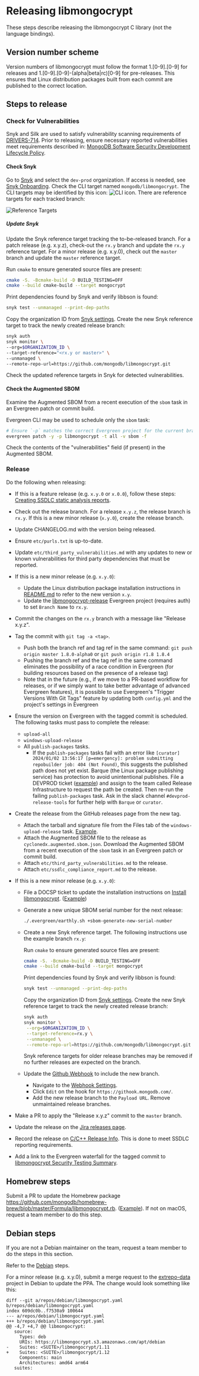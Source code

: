 # Releasing libmongocrypt

These steps describe releasing the libmongocrypt C library (not the language bindings).

## Version number scheme ##
Version numbers of libmongocrypt must follow the format 1.[0-9].[0-9] for releases and 1.[0-9].[0-9]-(alpha|beta|rc)[0-9] for pre-releases.  This ensures that Linux distribution packages built from each commit are published to the correct location.

## Steps to release ##

### Check for Vulnerabilities

Snyk and Silk are used to satisfy vulnerability scanning requirements of [DRIVERS-714](https://jira.mongodb.org/browse/DRIVERS-714). Prior to releasing, ensure necessary reported vulnerabilities meet requirements described in: [MongoDB Software Security Development Lifecycle Policy](https://docs.google.com/document/d/1u0m4Kj2Ny30zU74KoEFCN4L6D_FbEYCaJ3CQdCYXTMc/edit?tab=t.0#bookmark=id.l09k96qt24jm).

#### Check Snyk

Go to [Snyk](https://app.snyk.io/) and select the `dev-prod` organization. If access is needed, see [Snyk Onboarding](https://docs.google.com/document/d/1A38HvDvVFOwLtJQfQwIGcy5amAIpDwHUkNInwezLwXY/edit#heading=h.9ayipd2nt7xg). Check the CLI target named `mongodb/libmongocrypt`. The CLI targets may be identified by this icon: ![CLI icon](img/cli-icon.png). There are reference targets for each tracked branch:

![Reference Targets](img/reference-targets.png)

##### Update Snyk

Update the Snyk reference target tracking the to-be-released branch. For a patch release (e.g. x.y.z), check-out the `rx.y` branch and update the `rx.y` reference target. For a minor release (e.g. x.y.0), check out the `master` branch and update the `master` reference target.

Run `cmake` to ensure generated source files are present:
```bash
cmake -S. -Bcmake-build -D BUILD_TESTING=OFF
cmake --build cmake-build --target mongocrypt
```

Print dependencies found by Snyk and verify libbson is found:
```bash
snyk test --unmanaged --print-dep-paths
```

Copy the organization ID from [Snyk settings](https://app.snyk.io/org/dev-prod/manage/settings). Create the new Snyk reference target to track the newly created release branch:
```bash
snyk auth
snyk monitor \
--org=$ORGANIZATION_ID \
--target-reference="<rx.y or master>" \
--unmanaged \
--remote-repo-url=https://github.com/mongodb/libmongocrypt.git
```

Check the updated reference targets in Snyk for detected vulnerabilities.

#### Check the Augmented SBOM

Examine the Augmented SBOM from a recent execution of the `sbom` task in an Evergreen patch or commit build.

Evergreen CLI may be used to schedule only the `sbom` task:

```bash
# Ensure `-p` matches the correct Evergreen project for the current branch!
evergreen patch -y -p libmongocrypt -t all -v sbom -f
```

Check the contents of the "vulnerabilities" field (if present) in the Augmented SBOM.

### Release

Do the following when releasing:
- If this is a feature release (e.g. `x.y.0` or `x.0.0`), follow these steps: [Creating SSDLC static analysis reports](https://docs.google.com/document/d/1rkFL8ymbkc0k8Apky9w5pTPbvKRm68wj17mPJt2_0yo/edit).
- Check out the release branch. For a release `x.y.z`, the release branch is `rx.y`. If this is a new minor release (`x.y.0`), create the release branch.
- Update CHANGELOG.md with the version being released.
- Ensure `etc/purls.txt` is up-to-date.
- Update `etc/third_party_vulnerabilities.md` with any updates to new or known vulnerabilities for third party dependencies that must be reported.
- If this is a new minor release (e.g. `x.y.0`):
   - Update the Linux distribution package installation instructions in [README.md](../README.md) to refer to the new version `x.y`.
   - Update the [libmongocrypt-release](https://spruce.mongodb.com/project/libmongocrypt-release/settings/general) Evergreen project (requires auth) to set `Branch Name` to `rx.y`.
- Commit the changes on the `rx.y` branch with a message like "Release x.y.z".
- Tag the commit with `git tag -a <tag>`.
   - Push both the branch ref and tag ref in the same command: `git push origin master 1.8.0-alpha0` or `git push origin r1.8 1.8.4`
   - Pushing the branch ref and the tag ref in the same command eliminates the possibility of a race condition in Evergreen (for building resources based on the presence of a release tag)
   - Note that in the future (e.g., if we move to a PR-based workflow for releases, or if we simply want to take better advantage of advanced Evergreen features), it is possible to use Evergreen's "Trigger Versions With Git Tags" feature by updating both `config.yml` and the project's settings in Evergreen
- Ensure the version on Evergreen with the tagged commit is scheduled. The following tasks must pass to complete the release:
   - `upload-all`
   - `windows-upload-release`
   - All `publish-packages` tasks.
      - If the `publish-packages` tasks fail with an error like `[curator] 2024/01/02 13:56:17 [p=emergency]: problem submitting repobuilder job: 404 (Not Found)`, this suggests the published path does not yet exist. Barque (the Linux package publishing service) has protection to avoid unintentional publishes. File a DEVPROD ticket ([example](https://jira.mongodb.org/browse/DEVPROD-15320)) and assign to the team called Release Infrastructure to request the path be created. Then re-run the failing `publish-packages` task. Ask in the slack channel `#devprod-release-tools` for further help with `Barque` or `curator`.
- Create the release from the GitHub releases page from the new tag.
   - Attach the tarball and signature file from the Files tab of the `windows-upload-release` task. [Example](https://github.com/mongodb/libmongocrypt/releases/tag/1.10.0).
   - Attach the Augmented SBOM file to the release as `cyclonedx.augmented.sbom.json`.
     Download the Augmented SBOM from a recent execution of the `sbom` task in an Evergreen patch or commit build.
   - Attach `etc/third_party_vulnerabilities.md` to the release.
   - Attach `etc/ssdlc_compliance_report.md` to the release.

- If this is a new minor release (e.g. `x.y.0`):
   - File a DOCSP ticket to update the installation instructions on [Install libmongocrypt](https://www.mongodb.com/docs/manual/core/csfle/reference/libmongocrypt/). ([Example](https://jira.mongodb.org/browse/DOCSP-36863))
   - Generate a new unique SBOM serial number for the next release:
     ```bash
     ./.evergreen/earthly.sh +sbom-generate-new-serial-number
     ```
   - Create a new Snyk reference target. The following instructions use the example branch `rx.y`:

     Run `cmake` to ensure generated source files are present:
     ```bash
     cmake -S. -Bcmake-build -D BUILD_TESTING=OFF
     cmake --build cmake-build --target mongocrypt
     ```

     Print dependencies found by Snyk and verify libbson is found:
     ```bash
     snyk test --unmanaged --print-dep-paths
     ```

     Copy the organization ID from [Snyk settings](https://app.snyk.io/org/dev-prod/manage/settings). Create the new Snyk reference target to track the newly created release branch:
     ```bash
     snyk auth
     snyk monitor \
      --org=$ORGANIZATION_ID \
      --target-reference=rx.y \
      --unmanaged \
      --remote-repo-url=https://github.com/mongodb/libmongocrypt.git
     ```
     Snyk reference targets for older release branches may be removed if no further releases are expected on the branch.
   - Update the [Github Webhook](https://wiki.corp.mongodb.com/display/INTX/Githook) to include the new branch.
     - Navigate to the [Webhook Settings](https://github.com/mongodb/libmongocrypt/settings/hooks).
     - Click `Edit` on the hook for `https://githook.mongodb.com/`.
     - Add the new release branch to the `Payload URL`. Remove unmaintained release branches.
- Make a PR to apply the "Release x.y.z" commit to the `master` branch.
- Update the release on the [Jira releases page](https://jira.mongodb.org/projects/MONGOCRYPT/versions).
- Record the release on [C/C++ Release Info](https://docs.google.com/spreadsheets/d/1yHfGmDnbA5-Qt8FX4tKWC5xk9AhzYZx1SKF4AD36ecY/edit?usp=sharing). This is done to meet SSDLC reporting requirements.
- Add a link to the Evergreen waterfall for the tagged commit to [libmongocrypt Security Testing Summary](https://docs.google.com/document/d/1dc7uvBzu3okAIsA8LSW5sVQGkYIvwpBVdg5v4wb4c4s/edit#heading=h.5t79jwe4p0ss).

## Homebrew steps ##
Submit a PR to update the Homebrew package https://github.com/mongodb/homebrew-brew/blob/master/Formula/libmongocrypt.rb. ([Example](https://github.com/mongodb/homebrew-brew/pull/208)). If not on macOS, request a team member to do this step.

## Debian steps ##
If you are not a Debian maintainer on the team, request a team member to do the steps in this section.

Refer to the [Debian](https://github.com/mongodb/mongo-c-driver/blob/master/docs/dev/debian.rst) steps.

For a minor release (e.g. x.y.0), submit a merge request to the [extrepo-data](https://salsa.debian.org/extrepo-team/extrepo-data) project in Debian to update the PPA. The change would look something like this:

```
diff --git a/repos/debian/libmongocrypt.yaml b/repos/debian/libmongocrypt.yaml
index 609dc0b..f7530a9 100644
--- a/repos/debian/libmongocrypt.yaml
+++ b/repos/debian/libmongocrypt.yaml
@@ -4,7 +4,7 @@ libmongocrypt:
   source:
     Types: deb
     URIs: https://libmongocrypt.s3.amazonaws.com/apt/debian
-    Suites: <SUITE>/libmongocrypt/1.11
+    Suites: <SUITE>/libmongocrypt/1.12
     Components: main
     Architectures: amd64 arm64
   suites:
```
